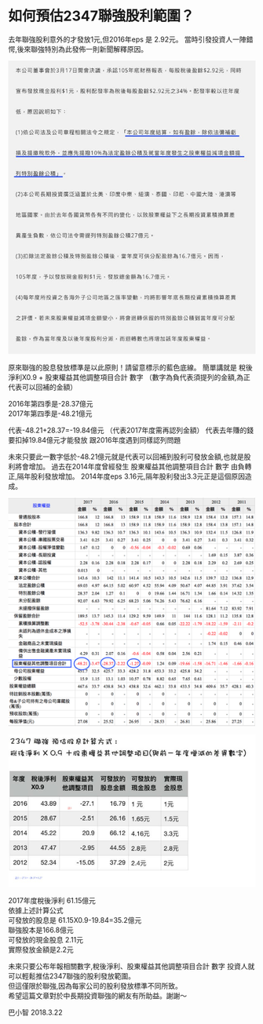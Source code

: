 # 如何預估2347聯強股利範圍？

去年聯強股利意外的才發放1元,但2016年eps 是 2.92元。
當時引發投資人一陣錯愕,後來聯強特別為此發佈一則新聞解釋原因。


![](images/234702.jpg)


原來聯強的股息發放標準是以此原則！請留意標示的藍色底線。
簡單講就是
稅後淨利X0.9 + 股東權益其他調整項目合計 數字 （數字為負代表須提列的金額,為正代表可以回補的金額）

2016年第四季是-28.37億元<br>
2017年第四季是-48.21億元<br>

代表-48.21+28.37=-19.84億元 （代表2017年度需再認列金額）
代表去年賺的錢要扣掉19.84億元才能發放
跟2016年度遇到同樣認列問題

未來只要此一數字低於-48.21億元就是代表可以回補到股利可發放金額,也就是股利將會增加。
過去在2014年度曾經發生 股東權益其他調整項目合計 數字 由負轉正,隔年股利發放增加。
2014年度eps 3.16元,隔年股利發出3.3元正是這個原因造成。

![](images/234703.png)

![](images/2347-01.jpg)


2017年度稅後淨利 61.15億元<br>
依據上述計算公式<br>
可發放的股息是 61.15X0.9-19.84=35.2億元<br>
聯強股本是166.8億元<br>
可發放的現金股息 2.11元<br>
實際發放金額是2.2元<br>

未來只要公布年報相關數字,稅後淨利、股東權益其他調整項目合計 數字
投資人就可以輕鬆推估2347聯強的股利發放範圍。<br>
但這僅限於聯強,因為每家公司的股利發放標準不同所致。<br>
希望這篇文章對於中長期投資聯強的網友有所助益。謝謝～

巴小智 2018.3.22